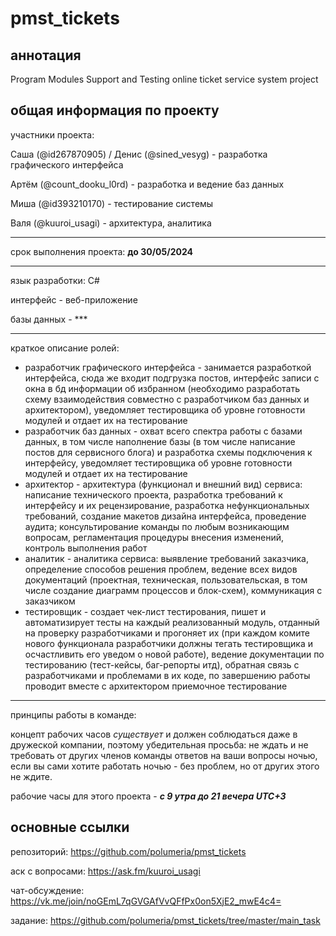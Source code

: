 # pmst_tickets
## аннотация
Program Modules Support and Testing online ticket service system project

## общая информация по проекту 
участники проекта:

  Саша (@id267870905) / Денис (@sined_vesyg) - разработка графического интерфейса
  
  Артём (@count_dooku_l0rd) - разработка и ведение баз данных
  
  Миша (@id393210170) - тестирование системы
  
  Валя (@kuuroi_usagi) - архитектура, аналитика
___


срок выполнения проекта: **до 30/05/2024**
___

язык разработки: C#

  интерфейс - веб-приложение
  
  базы данных - ***
___

краткое описание ролей:
- разработчик графического интерфейса - занимается разработкой интерфейса, сюда же входит подгрузка постов, интерфейс записи с окна в бд информации об избранном (необходимо разработать схему взаимодействия совместно с разработчиком баз данных и архитектором), уведомляет тестировщика об уровне готовности модулей и отдает их на тестирование
- разработчик баз данных - охват всего спектра работы с базами данных, в том числе наполнение базы (в том числе написание постов для сервисного блога) и разработка схемы подключения к интерфейсу, уведомляет тестировщика об уровне готовности модулей и отдает их на тестирование
- архитектор - архитектура (функционал и внешний вид) сервиса: написание технического проекта, разработка требований к интерфейсу и их рецензирование, разработка нефункциональных требований, создание макетов дизайна интерфейса, проведение аудита; консультирование команды по любым возникающим вопросам, регламентация процедуры внесения изменений, контроль выполнения работ
- аналитик - аналитика сервиса: выявление требований заказчика, определение способов решения проблем, ведение всех видов документаций (проектная, техническая, пользовательская, в том числе создание диаграмм процессов и блок-схем), коммуникация с заказчиком
- тестировщик - создает чек-лист тестирования, пишет и автоматизирует тесты на каждый реализованный модуль, отданный на проверку разработчиками и прогоняет их (при каждом комите нового функционала разработчики должны тегать тестировщика и осчастливить его уведом о новой работе), ведение документации по тестированию (тест-кейсы, баг-репорты итд), обратная связь с разработчиками и проблемами в их коде, по завершению работы проводит вместе с архитектором приемочное тестирование
___

принципы работы в команде:

концепт рабочих часов *существует* и должен соблюдаться даже в дружеской компании, поэтому убедительная просьба: не ждать и не требовать от других членов команды ответов на ваши вопросы ночью, если вы сами хотите работать ночью - без проблем, но от других этого не ждите.

рабочие часы для этого проекта - ***с 9 утра до 21 вечера UTC+3***


## основные ссылки
репозиторий: https://github.com/polumeria/pmst_tickets

аск с вопросами: https://ask.fm/kuuroi_usagi

чат-обсуждение: https://vk.me/join/noGEmL7qGVGAfVvQFfPx0on5XjE2_mwE4c4=

задание: https://github.com/polumeria/pmst_tickets/tree/master/main_task
